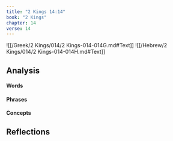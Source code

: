```yaml
---
title: "2 Kings 14:14"
book: "2 Kings"
chapter: 14
verse: 14
---
```

![[/Greek/2 Kings/014/2 Kings-014-014G.md#Text]]
![[/Hebrew/2 Kings/014/2 Kings-014-014H.md#Text]]

## Analysis

#### Words

#### Phrases

#### Concepts

## Reflections

